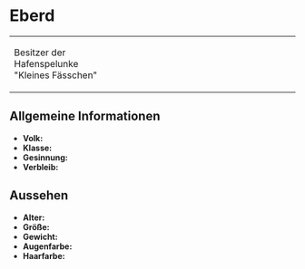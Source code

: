 # Eberd

<primary-label ref="npc"/>

<secondary-label ref="faergria"/>

<secondary-label ref="tinorland"/>

<table>
<tr><td>
<p>
Besitzer der Hafenspelunke "Kleines Fässchen"
</p>

</td><td width="300">
<!-- Edit here -->
<img src="eberd.png" alt="" />
</td></tr>
</table>

## Allgemeine Informationen

- **Volk:**
- **Klasse:**
- **Gesinnung:**
- **Verbleib:**

## Aussehen

- **Alter:**
- **Größe:**
- **Gewicht:**
- **Augenfarbe:**
- **Haarfarbe:**

<!--
## Beziehungen

<list columns="3">
<li>
</li>
</list>

## Notizen

- **Ziele:** 
- **Geheimnisse:** 
-->